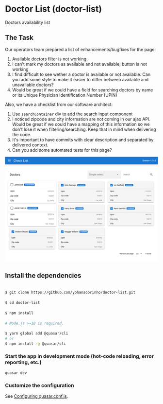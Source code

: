 # Doctor List (doctor-list)

Doctors availability list

## The Task

Our operators team prepared a list of enhancements/bugfixes for the page:

1. Available doctors filter is not working.
2. I can't mark my doctors as available and not available, button is not working
3. I find difficult to see wether a doctor is available or not available. Can you add some style to make it easier to differ between available and unavailable doctors?
4. Would be great if we could have a field for searching doctors by name or its Unique Physician Identification Number (UPIN)

Also, we have a checklist from our software architect:

1. Use `searchContainer` div to add the search input component
2. I noticed zipcode and city information are not coming in our ajax API. Would be great if we could have a mapping of this information so we don't lose it when filtering/searching. Keep that in mind when delivering the code.
3. It's important to have commits with clear description and separated by delivered context.
4. Can you add some automated tests for this page?

![Doctor List](example.png)

## Install the dependencies
```bash

$ git clone https://github.com/yohansobrinho/doctor-list.git

$ cd doctor-list

$ npm install

# Node.js >=10 is required.

$ yarn global add @quasar/cli
# or
$ npm install -g @quasar/cli

```
### Start the app in development mode (hot-code reloading, error reporting, etc.)
```bash
quasar dev
```


### Customize the configuration
See [Configuring quasar.conf.js](https://quasar.dev/quasar-cli/quasar-conf-js).
